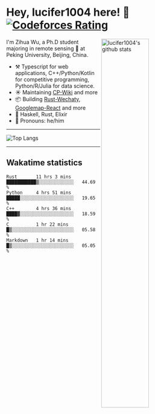 # Hey, lucifer1004 here! :wave: [![Codeforces Rating](https://cfrating.ihcr.top/?user=lucifer1004&style=flat-square)](https://codeforces.com/profile/lucifer1004)

<img width="50%" align="right" alt="lucifer1004's github stats" src="https://github-readme-stats.vercel.app/api?username=lucifer1004&show_icons=true">

I'm Zihua Wu, a Ph.D student majoring in remote sensing :satellite: at Peking University, Beijing, China.

- :hammer_and_pick: Typescript for web applications, C++/Python/Kotlin for competitive programming, Python/R/Julia for data science.
- :sunny: Maintaining [CP-Wiki](https://cp-wiki.vercel.app) and more 
- :package: Building [Rust-Wechaty](https://github.com/wechaty/rust-wechaty), [Googlemap-React](https://github.com/googlemap-react/googlemap-react) and more
- :seedling: Haskell, Rust, Elixir
- :man: Pronouns: he/him

---

![Top Langs](https://github-readme-stats.vercel.app/api/top-langs/?username=lucifer1004&layout=compact)

---

## Wakatime statistics

<!--START_SECTION:waka-->
```text
Rust       11 hrs 3 mins   ███████████▒░░░░░░░░░░░░░   44.69 % 
Python     4 hrs 51 mins   █████░░░░░░░░░░░░░░░░░░░░   19.65 % 
C++        4 hrs 36 mins   ████▓░░░░░░░░░░░░░░░░░░░░   18.59 % 
C          1 hr 22 mins    █▒░░░░░░░░░░░░░░░░░░░░░░░   05.58 % 
Markdown   1 hr 14 mins    █▒░░░░░░░░░░░░░░░░░░░░░░░   05.05 % 
```
<!--END_SECTION:waka-->
